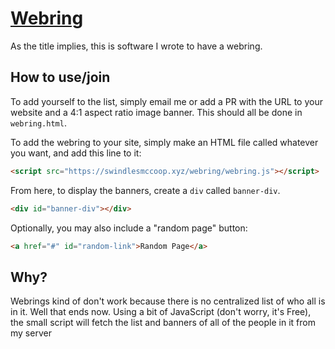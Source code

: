 # [Webring](https://swindlesmccoop.xyz/webring)
As the title implies, this is software I wrote to have a webring.

## How to use/join
To add yourself to the list, simply email me or add a PR with the URL to your website and a 4:1 aspect ratio image banner. This should all be done in `webring.html`.

To add the webring to your site, simply make an HTML file called whatever you want, and add this line to it:
```HTML
<script src="https://swindlesmccoop.xyz/webring/webring.js"></script>
```
From here, to display the banners, create a `div` called `banner-div`.
```HTML
<div id="banner-div"></div>
```
Optionally, you may also include a "random page" button:
```HTML
<a href="#" id="random-link">Random Page</a>
```

## Why?
Webrings kind of don't work because there is no centralized list of who all is in it. Well that ends now. Using a bit of JavaScript (don't worry, it's Free), the small script will fetch the list and banners of all of the people in it from my server